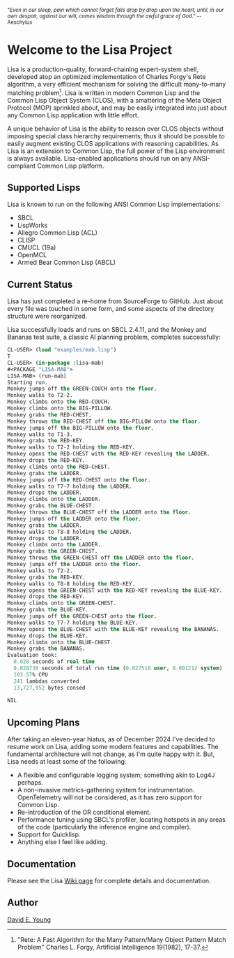 <sub>_"Even in our sleep, pain which cannot forget falls drop by drop upon the heart, until, in our own despair, against our will, comes wisdom through the awful grace of God."_ -- Aeschylus<sub>

# Welcome to the Lisa Project #

Lisa is a production-quality, forward-chaining expert-system shell, developed atop an optimized implementation of
Charles Forgy's Rete algorithm, a very efficient mechanism for solving the difficult many-to-many matching
problem[^1]. Lisa is written in modern Common Lisp and the Common Lisp Object System (CLOS), with a smattering of the
Meta Object Protocol (MOP) sprinkled about, and may be easily integrated into just about any Common Lisp application
with little effort.

A unique behavior of Lisa is the ability to reason over CLOS objects without imposing special class hierarchy
requirements; thus it should be possible to easily augment existing CLOS applications with reasoning capabilities. As
Lisa is an extension to Common Lisp, the full power of the Lisp environment is always available. Lisa-enabled
applications should run on any ANSI-compliant Common Lisp platform.

## Supported Lisps ##

Lisa is known to run on the following ANSI Common Lisp implementations:

- SBCL
- LispWorks
- Allegro Common Lisp (ACL)
- CLISP
- CMUCL (19a)
- OpenMCL
- Armed Bear Common Lisp (ABCL)

## Current Status ##

Lisa has just completed a re-home from SourceForge to GitHub. Just about every file was touched in some form, and some
aspects of the directory structure were reorganized.

Lisa successfully loads and runs on SBCL 2.4.11, and the Monkey and Bananas test suite, a classic AI planning problem,
completes successfully:

```lisp
CL-USER> (load "examples/mab.lisp")
T
CL-USER> (in-package :lisa-mab)
#<PACKAGE "LISA-MAB">
LISA-MAB> (run-mab)
Starting run.
Monkey jumps off the GREEN-COUCH onto the floor.
Monkey walks to T2-2.
Monkey climbs onto the RED-COUCH.
Monkey climbs onto the BIG-PILLOW.
Monkey grabs the RED-CHEST.
Monkey throws the RED-CHEST off the BIG-PILLOW onto the floor.
Monkey jumps off the BIG-PILLOW onto the floor.
Monkey walks to T1-3.
Monkey grabs the RED-KEY.
Monkey walks to T2-2 holding the RED-KEY.
Monkey opens the RED-CHEST with the RED-KEY revealing the LADDER.
Monkey drops the RED-KEY.
Monkey climbs onto the RED-CHEST.
Monkey grabs the LADDER.
Monkey jumps off the RED-CHEST onto the floor.
Monkey walks to T7-7 holding the LADDER.
Monkey drops the LADDER.
Monkey climbs onto the LADDER.
Monkey grabs the BLUE-CHEST.
Monkey throws the BLUE-CHEST off the LADDER onto the floor.
Monkey jumps off the LADDER onto the floor.
Monkey grabs the LADDER.
Monkey walks to T8-8 holding the LADDER.
Monkey drops the LADDER.
Monkey climbs onto the LADDER.
Monkey grabs the GREEN-CHEST.
Monkey throws the GREEN-CHEST off the LADDER onto the floor.
Monkey jumps off the LADDER onto the floor.
Monkey walks to T2-2.
Monkey grabs the RED-KEY.
Monkey walks to T8-8 holding the RED-KEY.
Monkey opens the GREEN-CHEST with the RED-KEY revealing the BLUE-KEY.
Monkey drops the RED-KEY.
Monkey climbs onto the GREEN-CHEST.
Monkey grabs the BLUE-KEY.
Monkey jumps off the GREEN-CHEST onto the floor.
Monkey walks to T7-7 holding the BLUE-KEY.
Monkey opens the BLUE-CHEST with the BLUE-KEY revealing the BANANAS.
Monkey drops the BLUE-KEY.
Monkey climbs onto the BLUE-CHEST.
Monkey grabs the BANANAS.
Evaluation took:
  0.028 seconds of real time
  0.028730 seconds of total run time (0.027518 user, 0.001212 system)
  103.57% CPU
  241 lambdas converted
  13,727,952 bytes consed
  
NIL
```

## Upcoming Plans ##

After taking an eleven-year hiatus, as of December 2024 I've decided to resume work on Lisa, adding some modern features
and capabilities. The fundamental architecture will not change, as I'm quite happy with it. But, Lisa needs at least
some of the following:

- A flexible and configurable logging system; something akin to Log4J perhaps.
- A non-invasive metrics-gathering system for instrumentation. OpenTelemetry will not be considered, as it has zero
  support for Common Lisp.
- Re-introduction of the OR conditional element.
- Performance tuning using SBCL's profiler, locating hotspots in any areas of the code (particularly the inference
  engine and compiler).
- Support for Quicklisp.
- Anything else I feel like adding.

## Documentation ##

Please see the Lisa [Wiki page](https://github.com/youngde811/Lisa/wiki/Home) for complete details and documentation.

## Author ##

[David E. Young](mailto://streetrod750@protonmail.com)

[^1]: "Rete: A Fast Algorithm for the Many Pattern/Many Object Pattern Match Problem" Charles L. Forgy, Artificial Intelligence 19(1982), 17-37.
